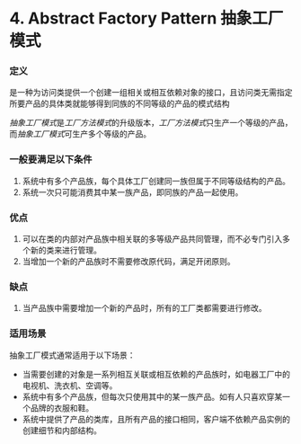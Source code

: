 # 4. Abstract Factory Pattern 抽象工厂模式

### 定义
是一种为访问类提供一个创建一组相关或相互依赖对象的接口，且访问类无需指定所要产品的具体类就能够得到同族的不同等级的产品的模式结构

*抽象工厂模式*是*工厂方法模式*的升级版本，*工厂方法模式*只生产一个等级的产品，而*抽象工厂模式*可生产多个等级的产品。

### 一般要满足以下条件
1. 系统中有多个产品族，每个具体工厂创建同一族但属于不同等级结构的产品。
2. 系统一次只可能消费其中某一族产品，即同族的产品一起使用。

### 优点
1. 可以在类的内部对产品族中相关联的多等级产品共同管理，而不必专门引入多个新的类来进行管理。
2. 当增加一个新的产品族时不需要修改原代码，满足开闭原则。

### 缺点
1. 当产品族中需要增加一个新的产品时，所有的工厂类都需要进行修改。

### 适用场景
抽象工厂模式通常适用于以下场景：
- 当需要创建的对象是一系列相互关联或相互依赖的产品族时，如电器工厂中的电视机、洗衣机、空调等。
- 系统中有多个产品族，但每次只使用其中的某一族产品。如有人只喜欢穿某一个品牌的衣服和鞋。
- 系统中提供了产品的类库，且所有产品的接口相同，客户端不依赖产品实例的创建细节和内部结构。
